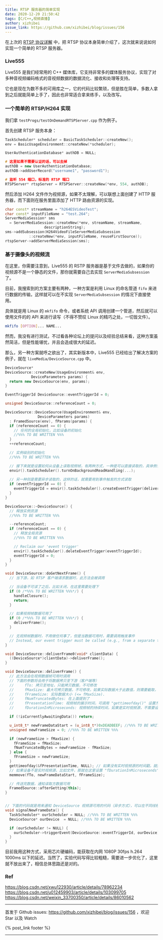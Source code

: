 ```yaml
---
title: RTSP 服务器的简单实现
date: 2020-12-20 21:50:42
tags: [C/C++,视频直播]
author: xizhibei
issue_link: https://github.com/xizhibei/blog/issues/156
---
```

<!-- en_title: a-simple-implementation-of-rtsp-server -->

在上次的 [RTSP 协议详解](https://github.com/xizhibei/blog/issues/152) 中，把 RTSP 协议本身简单介绍了，这次就来说说如何实现一个简单的 RTSP 服务器。

### Live555

Live555 是我们经常用的 C++ 媒体库，它支持非常多的媒体服务协议，实现了对多种音视频编码格式的音视频数据的数据流化、接收和处理等支持。

它也是现在为数不多的可用库之一，它的代码比较繁琐，但是胜在简单，多数人拿到之后就能简单上手了，因此也非常适合拿来练手，以及改写。

### 一个简单的 RTSP/H264 实现

我们拿 `testProgs/testOnDemandRTSPServer.cpp` 作为例子。

首先创建 RTSP 服务本身：

```c++
TaskScheduler* scheduler = BasicTaskScheduler::createNew();
env = BasicUsageEnvironment::createNew(*scheduler);

UserAuthenticationDatabase* authDB = NULL;

# 这里如果不需要认证的话，可以去掉
authDB = new UserAuthenticationDatabase;
authDB->addUserRecord("username1", "password1");

# 监听 554 端口，标准的 RTSP 端口
RTSPServer* rtspServer = RTSPServer::createNew(*env, 554, authDB);
```

然后添加 H264 文件作为视频源，如果不太理解，可以联想上面创建了 HTTP 服务器，而下面则在服务里面添加了 HTTP 路由资源的实现。

```c++
char const* streamName = "h264ESVideoTest";
char const* inputFileName = "test.264";
ServerMediaSession* sms
  = ServerMediaSession::createNew(*env, streamName, streamName,
			      descriptionString);
sms->addSubsession(H264VideoFileServerMediaSubsession
	       ::createNew(*env, inputFileName, reuseFirstSource));
rtspServer->addServerMediaSession(sms);
```

### 基于摄像头的视频流

在这里，你需要注意到，Live555 的 RSTP 服务器是基于文件去做的，如果你的视频源不是一个静态的文件，那你就需要自己去实现 `ServerMediaSubsession` 了。

目前，我搜索到的方案主要有两种，一种方案是利用 Linux 的命名管道 `fifo` 来进行数据的传输，这样就可以在不实现 `ServerMediaSubsession` 的情况下直接使用。

具体就是用 Linux 的 `mkfifo` 命令，或者系统 API 调用创建一个管道，然后就可以使用文件的的 API 来进行读写（不得不赞叹 Linux 的精巧之处，一切皆文件）。

```bash
mkfifo [OPTION]... NAME...
```

然而，我没有进行测试，不过看各种论坛上的提问以及经验总结来看，这种方案虽然简洁，但是性能堪忧，并且会造成很大的延迟。

那么，另一种方案就呼之欲出了，其实新版本中，Live555 已经给出了解决方案的例子，就在 `liveMedia/DeviceSource.cpp` 中。

```cpp
DeviceSource*
DeviceSource::createNew(UsageEnvironment& env,
			DeviceParameters params) {
  return new DeviceSource(env, params);
}

EventTriggerId DeviceSource::eventTriggerId = 0;

unsigned DeviceSource::referenceCount = 0;

DeviceSource::DeviceSource(UsageEnvironment& env,
			   DeviceParameters params)
  : FramedSource(env), fParams(params) {
  if (referenceCount == 0) {
    // 任何的全局初始化，比如设备的初始化
    //%%% TO BE WRITTEN %%%
  }
  ++referenceCount;

  // 实例级别的初始化
  //%%% TO BE WRITTEN %%%

  // 接下来就是设置如何从设备上读取视频帧，有两种方式，一种是可以直接读取的，具体例子可以搜索 turnOnBackgroundReadHandling
  envir().taskScheduler().turnOnBackgroundReadHandling(...);
  
  // 另一种则是需要异步读取的，这样的话，就需要用到事件触发的方式读取
  if (eventTriggerId == 0) {
    eventTriggerId = envir().taskScheduler().createEventTrigger(deliverFrame0);
  }
}

DeviceSource::~DeviceSource() {
  // 释放实例资源
  //%%% TO BE WRITTEN %%%

  --referenceCount;
  if (referenceCount == 0) {
    // 释放全局资源
    //%%% TO BE WRITTEN %%%

    // Reclaim our 'event trigger'
    envir().taskScheduler().deleteEventTrigger(eventTriggerId);
    eventTriggerId = 0;
  }
}

void DeviceSource::doGetNextFrame() {
  // 当下游，如 RTSP 客户端请求数据时，此方法会被调用

  // 当设备不可读了之后，比如关闭，在这里需要处理下
  if (0 /*%%% TO BE WRITTEN %%%*/) {
    handleClosure();
    return;
  }

  // 如果视频帧数据可用了
  if (0 /*%%% TO BE WRITTEN %%%*/) {
    deliverFrame();
  }

  // 无视频帧数据时，不用做任何事了，但是当数据可用时，需要调用触发事件
  // Instead, our event trigger must be called (e.g., from a separate thread) when new data becomes available.
}

void DeviceSource::deliverFrame0(void* clientData) {
  ((DeviceSource*)clientData)->deliverFrame();
}

void DeviceSource::deliverFrame() {
  // 此方法会在视频数据帧可用时调用
  // 下面的参数将会用于将数据拷贝至下游（客户端等）
  //     fTo: 拷贝至地址，只能拷贝数据，不可修改
  //     fMaxSize: 最大可拷贝数据，不可修改，如果实际数据大于此数值，则需要截取，并且相应地修改 "fNumTruncatedBytes"
  //     fFrameSize: 实际数据大小 (<= fMaxSize).
  //     fNumTruncatedBytes: 在上面提到了
  //     fPresentationTime: 视频帧的展示时间，可调用 "gettimeofday()" 设置为系统时间，如果能获取解码器的时间的话更好
  //     fDurationInMicroseconds: 视频帧的持续时间，如果是实时视频源，不需要设置，因为这会导致数据永远不会早到达客户端

  if (!isCurrentlyAwaitingData()) return; 

  u_int8_t* newFrameDataStart = (u_int8_t*)0xDEADBEEF; //%%% TO BE WRITTEN %%%
  unsigned newFrameSize = 0; //%%% TO BE WRITTEN %%%

  if (newFrameSize > fMaxSize) {
    fFrameSize = fMaxSize;
    fNumTruncatedBytes = newFrameSize - fMaxSize;
  } else {
    fFrameSize = newFrameSize;
  }
  gettimeofday(&fPresentationTime, NULL); // 如果没有实时视频源的时间戳，就获取当前系统时间
  // 如果设备不是实时视频源，比如文件，那就在这里设置 "fDurationInMicroseconds"
  memmove(fTo, newFrameDataStart, fFrameSize);

  // 传送完数据，通知读取方数据可用
  FramedSource::afterGetting(this);
}


// 下面的代码就是用来通知 DeviceSource 视频源可用的代码（异步方式），可以在不同线程中调用，但是不能在多个线程中用同样的 'event trigger id' 调用（这样的话，会导致只会触发一次）。另外，如果有多个视频源，则需要修改 eventTriggerId 为非静态成员。
void signalNewFrameData() {
  TaskScheduler* ourScheduler = NULL; //%%% TO BE WRITTEN %%%
  DeviceSource* ourDevice  = NULL; //%%% TO BE WRITTEN %%%

  if (ourScheduler != NULL) {
    ourScheduler->triggerEvent(DeviceSource::eventTriggerId, ourDevice);
  }
}
```

目前我用这种方式，采用芯片硬编码，能获取在内网 1080P 30fps h.264 1000ms 以下的延迟。当然了，实验代码写得比较粗糙，需要进一步优化了，这里就不放出来了，相信总体思路还是对的。

### Ref

<https://blog.csdn.net/xwu122930/article/details/78962234>
<https://blog.csdn.net/u012459903/article/details/103099705>
<https://blog.csdn.net/weixin_33700350/article/details/86010562>


***
首发于 Github issues: https://github.com/xizhibei/blog/issues/156 ，欢迎 Star 以及 Watch

{% post_link footer %}
***